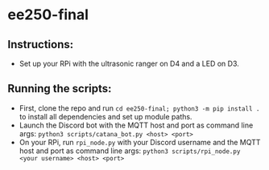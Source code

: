 # ee250-final

## Instructions:
* Set up your RPi with the ultrasonic ranger on D4 and a LED on D3.

## Running the scripts:
* First, clone the repo and run `cd ee250-final; python3 -m pip install .` to install all dependencies and set up module paths.
* Launch the Discord bot with the MQTT host and port as command line args: `python3 scripts/catana_bot.py <host> <port>`
* On your RPi, run `rpi_node.py` with your Discord username and the MQTT host and port as command line args: `python3 scripts/rpi_node.py <your username> <host> <port>`

